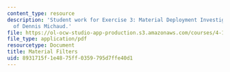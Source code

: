 ```yaml
---
content_type: resource
description: 'Student work for Exercise 3: Material Deployment Investigation courtesy
  of Dennis Michaud.'
file: https://ol-ocw-studio-app-production.s3.amazonaws.com/courses/4-195-special-problems-in-architectural-design-spring-2005/8931715f1e4875ff0359795d7ffe40d1_3michaud.pdf
file_type: application/pdf
resourcetype: Document
title: Material Filters
uid: 8931715f-1e48-75ff-0359-795d7ffe40d1
---
```

